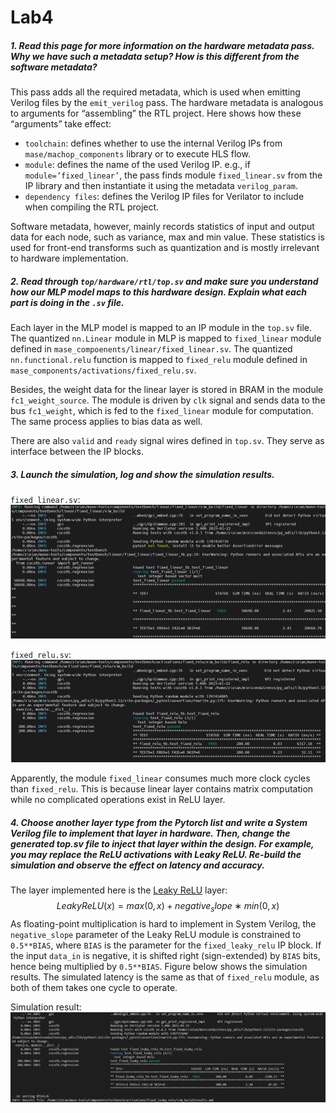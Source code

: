 # Lab4

##### 1. Read this page for more information on the hardware metadata pass. Why we have such a metadata setup? How is this different from the software metadata? 

This pass adds all the required metadata, which is used when emitting Verilog files by the `emit_verilog` pass. The hardware metadata is analogous to arguments for “assembling” the RTL project. Here shows how these “arguments” take effect:
* `toolchain`: defines whether to use the internal Verilog IPs from `mase/machop_components` library or to execute HLS flow.
* `module`: defines the name of the used Verilog IP. e.g., if `module=’fixed_linear’`, the pass finds module `fixed_linear.sv` from the IP library and then instantiate it using the metadata `verilog_param`.
* `dependency files`: defines the Verilog IP files for Verilator to include when compiling the RTL project.

Software metadata, however, mainly records statistics of input and output data for each node, such as variance, max and min value. These statistics is used for front-end transforms such as quantization and is mostly irrelevant to hardware implementation.

##### 2. Read through `top/hardware/rtl/top.sv` and make sure you understand how our MLP model maps to this hardware design. Explain what each part is doing in the `.sv` file. 

Each layer in the MLP model is mapped to an IP module in the `top.sv` file.
The quantized `nn.Linear` module in MLP is mapped to `fixed_linear` module defined in `mase_compoenents/linear/fixed_linear.sv`. 
The quantized `nn.functional.relu` function is mapped to `fixed_relu` module defined in `mase_components/activations/fixed_relu.sv`.

Besides, the weight data for the linear layer is stored in BRAM in the module 	`fc1_weight_source`. The module is driven by `clk` signal and sends data to the bus `fc1_weight`, which is fed to the `fixed_linear` module for computation. The same process applies to bias data as well.

There are also `valid` and `ready` signal wires defined in `top.sv`. They serve as interface between the IP blocks.


##### 3. Launch the simulation, log and show the simulation results.

`fixed_linear.sv`: 
![](./figs/L4Q3_fixed_linear.png)

`fixed_relu.sv`:
![](./figs/L4Q3_fixed_relu.png)

Apparently, the module `fixed_linear` consumes much more clock cycles than `fixed_relu`. This is because linear layer contains matrix computation while no complicated operations exist in ReLU layer.

##### 4. Choose another layer type from the Pytorch list and write a System Verilog file to implement that layer in hardware. Then, change the generated top.sv file to inject that layer within the design. For example, you may replace the ReLU activations with Leaky ReLU. Re-build the simulation and observe the effect on latency and accuracy.

The layer implemented here is the [Leaky ReLU](https://pytorch.org/docs/stable/generated/torch.nn.RReLU.html#torch.nn.RReLU) layer:
    $$ LeakyReLU(x)=max(0,x)+negative_slope∗min(0,x) $$
As floating-point multiplication is hard to implement in System Verilog, the `negative_slope` parameter of the Leaky ReLU module is constrained to `0.5**BIAS`, where `BIAS` is the parameter for the `fixed_leaky_relu` IP block. If the input `data_in` is negative, it is shifted right (sign-extended) by `BIAS` bits, hence being multiplied by `0.5**BIAS`. Figure below shows the simulation results. The simulated latency is the same as that of `fixed_relu` module, as both of them takes one cycle to operate.

Simulation result:
![](./figs/L4Q4_fixed_leaky_relu.png)
